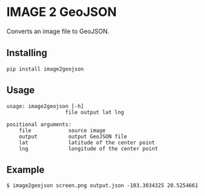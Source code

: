 # IMAGE 2 GeoJSON

Converts an image file to GeoJSON.


## Installing

`pip install image2geojson`


## Usage

~~~
usage: image2geojson [-h]
                   file output lat lng

positional arguments:
    file            source image
    output          output GeoJSON file
    lat             latitude of the center point
    lng             longitude of the center point

~~~

## Example

~~~
$ image2geojson screen.png output.json -103.3034325 20.5254661
~~~
